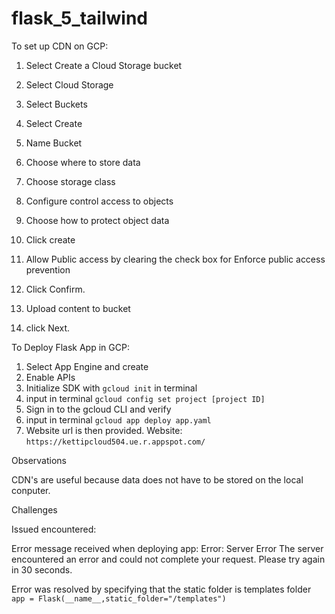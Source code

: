 # flask_5_tailwind

To set up CDN on GCP:

1. Select Create a Cloud Storage bucket

2. Select Cloud Storage 

3. Select Buckets

4. Select Create

5. Name Bucket

6. Choose where to store data

7. Choose storage class

8. Configure control access to objects

9. Choose how to protect object data 

10. Click create

11. Allow Public access by clearing the check box for Enforce public access prevention 

12. Click Confirm.

13. Upload content to bucket
    
15. click Next.

To Deploy Flask App in GCP:

1. Select App Engine and create
2. Enable APIs
3. Initialize SDK with `gcloud init` in terminal
4. input in terminal `gcloud config set project [project ID]`
5. Sign in to the gcloud CLI and verify
6. input in terminal `gcloud app deploy app.yaml`
7. Website url is then provided.
   Website: `https://kettipcloud504.ue.r.appspot.com/`

Observations

CDN's are useful because data does not have to be stored on the local conputer. 

Challenges

Issued encountered:

Error message received when deploying app:
Error: Server Error
The server encountered an error and could not complete your request.
Please try again in 30 seconds.

Error was resolved by specifying that the static folder is templates folder `app = Flask(__name__,static_folder="/templates")`


